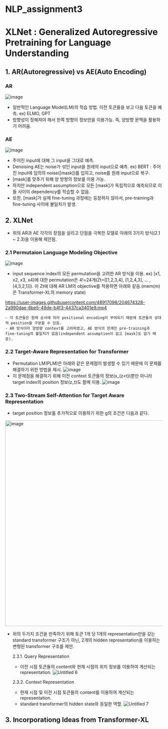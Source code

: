 # NLP_assignment3

# XLNet : Generalized Autoregressive Pretraining for Language Understanding

## 1. AR(Autoregressive) vs AE(Auto Encoding)
  ### AR
  ![image](https://user-images.githubusercontent.com/48917098/204673978-628e0389-247e-4ed1-b987-15ba1b8f62da.png)
  - 일반적인 Language Model(LM)의 학습 방법. 이전 토큰들을 보고 다음 토큰을 예측.
  ex) ELMO, GPT
  - 방향성이 정해져야 해서 한쪽 방향의 정보만을 이용가능. 즉, 양방향 문맥을 활용하기 어려움.
  
  ### AE
  ![image](https://user-images.githubusercontent.com/48917098/204674004-c6f87321-be31-480d-918c-25ef166539c9.png)
  - 주어진 input에 대해 그 input을 그대로 예측.
  - Denoising AE는 noise가 섞인 input을 원래의 input으로 예측.
  ex) BERT : 주어진 input에 임의의 noise([mask])를 입히고, noise를 원래 input으로 복구.
  - [mask]를 맞추기 위해 양 방향의 정보를 이용 가능.
  - 하지만 independent assumption으로 모든 [mask]가 독립적으로 예측되므로 이들 사이의 dependency를 학습할 수 없음.
  - 또한, [mask]가 실제 fine-tuning 과정에는 등장하지 않아서, pre-training과 fine-tuning 사이에 불일치가 발생.

## 2. XLNet
  - 위의 AR과 AE 각각의 장점을 살리고 단점을 극복한 모델로 아래의 3가지 방식(2.1 ~ 2.3)을 이용해 제안됨.
  
  ### 2.1 Permutaion Language Modeling Objective
  ![image](https://user-images.githubusercontent.com/48917098/204674041-9e096d6a-7714-44e1-a622-d695261f747c.png)
  - input sequence index의 모든 permutation을 고려한 AR 방식을 이용.
    ex) [x1, x2, x3, x4]에 대한 permutation은 4!=24개(Zt=[[1,2,3,4], [1,2,4,3], ... , [4,3,2,1]]).
    이 Zt에 대해 AR LM의 objective를 적용하면 아래와 같음.(mem(m)은 Transformer-XL의 memory state)
    

https://user-images.githubusercontent.com/48917098/204674328-2a990dae-6be5-49de-b4f3-4437ca3401e9.mp4


    - 각 토큰들은 원래 순서에 따라 positional encoding이 부여되기 때문에 토큰들의 상대적 position을 구분할 수 있음.
    - AR 방식이라 양방향 context를 고려하였고, AE 방식의 한계인 pre-training과 fine-tuning의 불일치가 없음(independent assumption이 없고 [mask]도 없기 때문).
    
  ### 2.2 Target-Aware Representation for Transformer
  - Permutation LM(PLM)은 아래와 같은 문제점이 발생할 수 있기 때문에 이 문제를 해결하기 위한 방법을 제시.
  ![image](https://user-images.githubusercontent.com/48917098/204673901-1f48c4a3-e39b-4d98-a44d-0c32c8c3bea0.png)
  - 이 문제점을 해결하기 위해 이전 context 토큰들의 정보(x_(z<t))뿐만 아니라 target index의 position 정보(z_t)도 함께 이용.
  ![image](https://user-images.githubusercontent.com/48917098/204674925-5e759cfc-60d7-4549-86b6-deaf6770efd0.png)
  
  ### 2.3 Two-Stream Self-Attention for Target Aware Representation
  - target position 정보를 추가적으로 이용하기 위한 g의 조건은 다음과 같다.
  <img width="658" alt="image" src="https://user-images.githubusercontent.com/48917098/204675095-4841390b-81d5-470a-934b-803c89bde1d4.png">
  
  - 위의 두가지 조건을 만족하기 위해 토큰 1개 당 1개의 representation만을 갖는 standard transformer 구조가 아닌, 2개의 hidden representation을 이용하는 변형된 transformer 구조를 제안.
  
    2.3.1. Query Representation
    - 이전 시점 토큰들의 content와 현재 시점의 위치 정보를 이용하여 계산되는 representation.
    ![Untitled 6](https://user-images.githubusercontent.com/48917098/204676554-9eb356ec-06b3-487b-8950-f5704baa86cf.png)


    2.3.2. Context Representation
    - 현재 시점 및 이전 시점 토큰들의 content를 이용하여 계산되는 representation.
    - standard transformer의 hidden state와 동일한 역할.
![Untitled 7](https://user-images.githubusercontent.com/48917098/204676377-825eaf82-bdcd-4662-b9e8-be8026f5d35d.png)


  ## 3. Incorporationg Ideas from Transformer-XL
  



